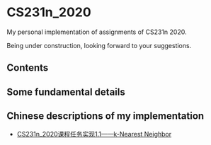 # CS231n_2020
My personal implementation of assignments of CS231n 2020.

Being under construction, looking forward to your suggestions.

## Contents

## Some fundamental details

## Chinese descriptions of my implementation
- [CS231n_2020课程任务实现1.1——k-Nearest Neighbor](https://blog.csdn.net/naive_learner/article/details/112760056)
